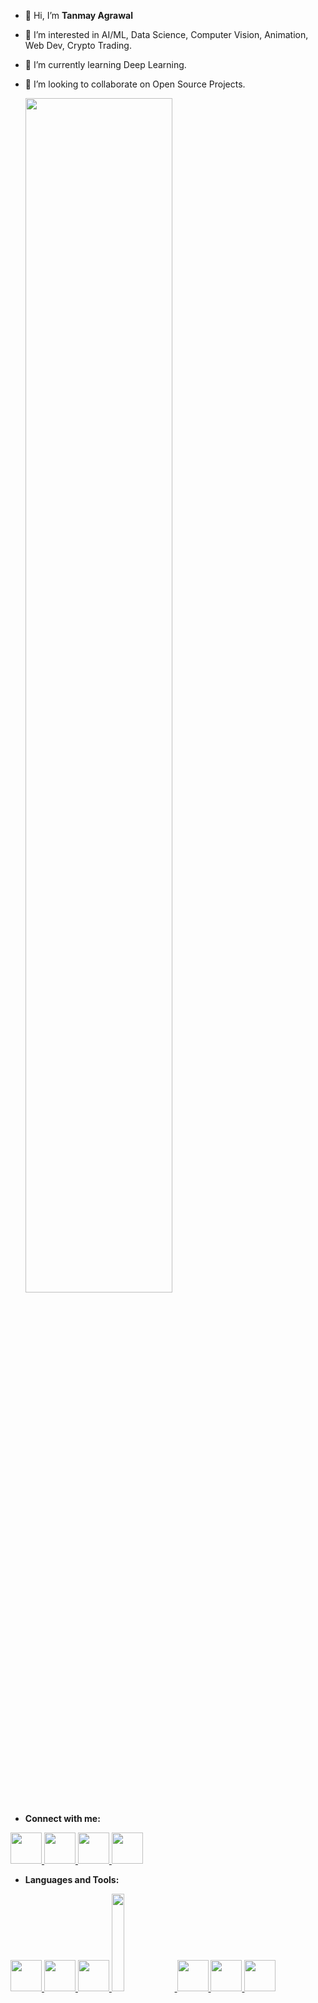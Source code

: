 - 👋 Hi, I’m <b>Tanmay Agrawal</b>
- 👀 I’m interested in AI/ML, Data Science, Computer Vision, Animation, Web Dev, Crypto Trading. 
- 🌱 I’m currently learning Deep Learning.
- 💞️ I’m looking to collaborate on Open Source Projects.

  <img src="https://images.wallpapersden.com/image/download/rick-and-morty-portal_a2xnZm2UmZqaraWkpJRmaGtlrWxrbQ.jpg" width = "70%" height = "auto"> 
</a>


<!---
Vector3103/Vector3103 is a ✨ special ✨ repository because its `README.md` (this file) appears on your GitHub profile.
You can click the Preview link to take a look at your changes.
--->
- <p><b>Connect with me: </b></p>
<a href="https://twitter.com/tanmay_hem">
  <img src="https://user-images.githubusercontent.com/64733777/157854116-d7e2e995-ad3d-4ec1-b4dc-413ad0c0199f.png" width="50" height="50"> 
</a>

<a href="https://www.linkedin.com/in/tanmay-agrawal-b685531b0/">
  <img src="https://user-images.githubusercontent.com/64733777/158062608-3231bb7b-cb01-4fae-abab-07b271318d3a.png" width="50" height="50"> 
</a>

<a href="https://www.instagram.com/tanmay_agrawall/">
  <img src="https://user-images.githubusercontent.com/64733777/158062878-45ea402d-868c-46d5-8600-36641267dc1a.png" width="50" height="50"> 
</a>

<a href="mailto:ishu310302@gmail.com">
  <img src="https://user-images.githubusercontent.com/64733777/158062949-fa2d6465-2502-4180-8b12-063c265faab5.png" width="50" height="50"> 
</a>

- <p><b>Languages and Tools: </b></p>

<a href="https://www.python.org/">
  <img src="https://user-images.githubusercontent.com/64733777/158064710-92b8abc7-7d84-4819-94dc-a142deea3272.png" width="50" height="50"> 
</a>

<a href="https://www.cprogramming.com/">
  <img src="https://user-images.githubusercontent.com/64733777/158064956-a6575cb0-78c8-4dc6-a8d0-65f930539dcf.svg" width="50" height="50"> 
</a>

<a href="https://www.w3schools.com/cpp/">
  <img src="https://user-images.githubusercontent.com/64733777/158065120-fab97486-a54f-4c79-9179-17c73d64b4de.png" width="50" height="50"> 
</a>

<a href="https://www.blender.org/">
  <img src="https://user-images.githubusercontent.com/64733777/158065450-e857cfa4-0218-4448-9b52-38cb8db9608f.png" width = "20%" height = "auto"> 
</a>

<a href="https://html.com/">
  <img src="https://user-images.githubusercontent.com/64733777/158107866-14c6f46a-2194-4b95-952f-a124cf3e4864.png" width = "50"height = "50">
</a>

<a href="https://developer.mozilla.org/en-US/docs/Web/CSS">
  <img src="https://user-images.githubusercontent.com/64733777/159170809-336b73cb-a3e8-4426-b33b-db18e6d592b9.png" width = "50"height = "50">
</a>

<a href="https://www.javascript.com/">
  <img src="https://user-images.githubusercontent.com/64733777/158111837-f41c2fbb-f320-416d-8266-c2f59a2e1691.png" width="50" height="50"> 
</a>






